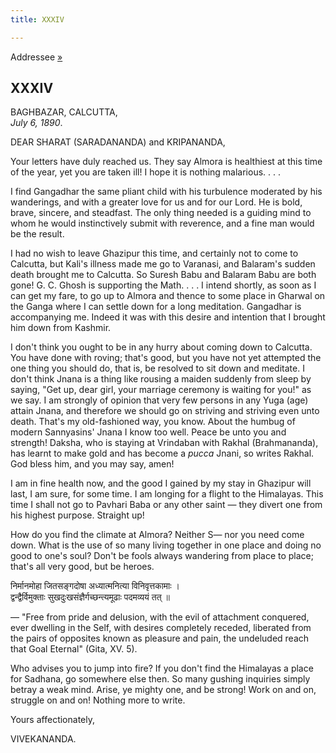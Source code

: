 ```yaml
---
title: XXXIV

---
```





  

  
Addressee [»](../../volume_9/letters_fifth_series/006_sharat.htm)

## XXXIV

BAGHBAZAR, CALCUTTA,  
*July 6, 1890*.

DEAR SHARAT (SARADANANDA) and KRIPANANDA,

Your letters have duly reached us. They say Almora is healthiest at this
time of the year, yet you are taken ill! I hope it is nothing malarious.
. . .

I find Gangadhar the same pliant child with his turbulence moderated by
his wanderings, and with a greater love for us and for our Lord. He is
bold, brave, sincere, and steadfast. The only thing needed is a guiding
mind to whom he would instinctively submit with reverence, and a fine
man would be the result.

I had no wish to leave Ghazipur this time, and certainly not to come to
Calcutta, but Kali's illness made me go to Varanasi, and Balaram's
sudden death brought me to Calcutta. So Suresh Babu and Balaram Babu are
both gone! G. C. Ghosh is supporting the Math. . . . I intend shortly,
as soon as I can get my fare, to go up to Almora and thence to some
place in Gharwal on the Ganga where I can settle down for a long
meditation. Gangadhar is accompanying me. Indeed it was with this desire
and intention that I brought him down from Kashmir.

I don't think you ought to be in any hurry about coming down to
Calcutta. You have done with roving; that's good, but you have not yet
attempted the one thing you should do, that is, be resolved to sit down
and meditate. I don't think Jnana is a thing like rousing a maiden
suddenly from sleep by saying, "Get up, dear girl, your marriage
ceremony is waiting for you!" as we say. I am strongly of opinion that
very few persons in any Yuga (age) attain Jnana, and therefore we should
go on striving and striving even unto death. That's my old-fashioned
way, you know. About the humbug of modern Sannyasins' Jnana I know too
well. Peace be unto you and strength! Daksha, who is staying at
Vrindaban with Rakhal (Brahmananda), has learnt to make gold and has
become a *pucca* Jnani, so writes Rakhal. God bless him, and you may
say, amen!

I am in fine health now, and the good I gained by my stay in Ghazipur
will last, I am sure, for some time. I am longing for a flight to the
Himalayas. This time I shall not go to Pavhari Baba or any other saint —
they divert one from his highest purpose. Straight up!

How do you find the climate at Almora? Neither S— nor you need come
down. What is the use of so many living together in one place and doing
no good to one's soul? Don't be fools always wandering from place to
place; that's all very good, but be heroes.

निर्मानमोहा जितसङ्गदोषा अध्यात्मनित्या विनिवृत्तकामाः ।  
द्वन्द्वैर्विमुक्ताः सुखदुःखसंज्ञैर्गच्छन्त्यमूढाः पदमव्ययं तत् ॥

— "Free from pride and delusion, with the evil of attachment conquered,
ever dwelling in the Self, with desires completely receded, liberated
from the pairs of opposites known as pleasure and pain, the undeluded
reach that Goal Eternal" (Gita, XV. 5).

Who advises you to jump into fire? If you don't find the Himalayas a
place for Sadhana, go somewhere else then. So many gushing inquiries
simply betray a weak mind. Arise, ye mighty one, and be strong! Work on
and on, struggle on and on! Nothing more to write. 

Yours affectionately,

VIVEKANANDA.


